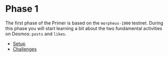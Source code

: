 # Phase 1
The first phase of the Primer is based on the `morpheus-1000` testnet. During this phase you will start learning a bit about the two fundamental activities on Desmos: `posts` and `likes`. 

- [Setup](setup/README.md)
- [Challenges](challenges/README.md)

